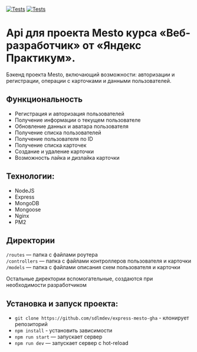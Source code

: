[![Tests](../../actions/workflows/tests-13-sprint.yml/badge.svg)](../../actions/workflows/tests-13-sprint.yml) [![Tests](../../actions/workflows/tests-14-sprint.yml/badge.svg)](../../actions/workflows/tests-14-sprint.yml)
# Api для проекта Mesto курса «Веб-разработчик» от «Яндекс Практикум».
Бэкенд проекта Mesto, включающий возможности: авторизации и регистрации, операции с карточками и данными пользователей.

## Функциональность
* Регистрация и авторизация пользователей
* Получение информации о текущем пользователе
* Обновление данных и аватара пользователя
* Получение списка пользователей
* Получение пользователя по ID
* Получение списка карточек
* Создание и удаление карточки
* Возможность лайка и дизлайка карточки

## Технологии:
* NodeJS
* Express
* MongoDB
* Mongoose
* Nginx
* PM2

## Директории
`/routes` — папка с файлами роутера  
`/controllers` — папка с файлами контроллеров пользователя и карточки   
`/models` — папка с файлами описания схем пользователя и карточки  
  
Остальные директории вспомогательные, создаются при необходимости разработчиком

## Установка и запуск проекта:
* `git clone https://github.com/sdlmdev/express-mesto-gha` - клонирует репозиторий
* `npm install` - установить зависимости
* `npm run start` — запускает сервер   
* `npm run dev` — запускает сервер с hot-reload
